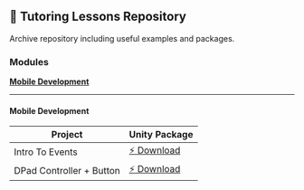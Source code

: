 ## 📕 **Tutoring Lessons Repository**
Archive repository including useful examples and packages.

### **Modules**
[**Mobile Development**](#mobile-development)

---

#### **Mobile Development**

| **Project** | **Unity Package**  |
|------------------------------------------|----------------|
| Intro To Events | [⚡ Download](https://github.com/epoHless/tutoring-lessons/releases/download/Events-01/EventsIntro.unitypackage) |
| DPad Controller + Button | [⚡ Download](https://github.com/epoHless/tutoring-lessons/releases/download/Events-02/DPadController.unitypackage) |


